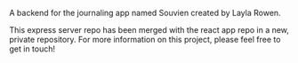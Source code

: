 A backend for the journaling app named Souvien created by Layla Rowen.

This express server repo has been merged with the react app repo in a new, private repository. For more information on this project, please feel free to get in touch!

